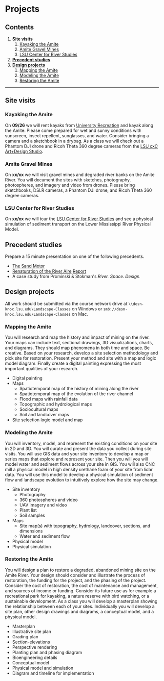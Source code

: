 # Projects

## Contents
1. [**Site visits**](#site-visits)
    1. [Kayaking the Amite](#kayaking-the-amite)
    2. [Amite Gravel Mines](#amite-gravel-mines)
    3. [LSU Center for River Studies](#lsu-center-for-river-studies)
1. [**Precedent studies**](#precedent-studies)
1. [**Design projects**](#design-projects)
    1. [Mapping the Amite](#mapping-the-amite)
    1. [Modeling the Amite](#modeling-the-amite)
    1. [Restoring the Amite](#restoring-the-amite)

---

## Site visits

### Kayaking the Amite

On **09/26**
we will rent kayaks from [University Recreation](http://lsuuniversityrec.com/lsuurec/adventure-education/outdoor-gear-rental/)
and kayak along the Amite.
Please come prepared for wet and sunny conditions
with sunscreen, insect repellent, sunglasses, and water.
Consider bringing a camera and a sketchbook in a drybag.
As a class we will check out a Phantom DJI drone
and Ricoh Theta 360 degree cameras from the
[LSU cxC Art+Design Studio](https://sites01.lsu.edu/wp/cxc/studios/coad/).

### Amite Gravel Mines
On **xx/xx**
we will visit gravel mines and degraded river banks on the Amite River.
You will document the sites with sketches, photography, photospheres, and
imagery and video from drones.
Please bring sketchbooks, DSLR cameras,
a Phantom DJI drone, and Ricoh Theta 360 degree cameras.

### LSU Center for River Studies
On **xx/xx**
we will tour the [LSU Center for River Studies](http://lsu.edu/river/)
and see a physical simulation of sediment transport on
the Lower Mississippi River Physical Model.

## Precedent studies
Prepare a 15 minute presentation on one of the following precedents.
* [The Sand Motor](http://www.dezandmotor.nl/en/home/)
* [Renaturation of the River Aire](http://www.landezine.com/index.php/2016/06/renaturation-of-the-river-aire-geneva/) [Report](http://www.ir.undp.org/content/dam/iran/docs/News/October%202013/UNDP%20holds%20joint%20workshop%20with%20the%20Ministry%20of%20Energy/1%20Introduction%20to%20Rivers%20Renaturation.pdf)
* A case study from Prominski & Stokman's *River. Space. Design.*

## Design projects
All work should be submitted via the course network drive
at `\\desn-knox.lsu.edu\Landscape-Classes` on Windows
or `smb://desn-knox.lsu.edu/Landscape-Classes` on Mac.

### Mapping the Amite
You will research and map the history and impact of mining on the river.
Your maps can include text, sectional drawings, 3D visualizations,
charts, and diagrams. They should map phenomena in both time and space.
Be creative.
Based on your research, develop a site selection methodology
and pick site for restoration.
Present your method and site with a map and logic model diagram.
Finally create a digital painting expressing the most important
qualities of your research.

* Digital painting
* Maps
    * Spatiotemporal map of the history of mining along the river
    * Spatiotemporal map of the evolution of the river channel
    * Flood maps with rainfall data
    * Topographic and hydrological maps
    * Sociocultural maps
    * Soil and landcover maps
* Site selection logic model and map

### Modeling the Amite
You will inventory, model, and represent the existing conditions
on your site in 2D and 3D.
You will curate and present the data you collect during site visits.
You will use GIS data and your site inventory
to develop a map or series maps that explore and represent your site.
Then you will you will model water and sediment flows across your site in GIS.
You will also CNC mill a physical model in high density urethane foam
of your site from lidar data.
You will use this model to develop a physical simulation of sediment flow
and landscape evolution to intuitively explore how the site may change.

* Site inventory
    * Photography
    * 360 photospheres and video
    * UAV imagery and video
    * Plant list
    * Soil samples
* Maps
    * Site map(s) with topography, hydrology, landcover, sections, and dimensions
    * Water and sediment flow
* Physical model
* Physical simulation

### Restoring the Amite
You will design a plan to restore a degraded, abandoned mining site
on the Amite River.
Your design should consider and illustrate the process of restoration,
the funding for the project, and the phasing of the project.
Consider the cost of restoration, the cost of maintenance and management,
and sources of income or funding.
Consider its future use as for example
a recreational park for kayaking,
a nature reserve with bird watching,
or a sustainable development.
As a class you will develop a masterplan showing the relationship
between each of your sites.
Individually you will develop a site plan, other design drawings and diagrams,
a conceptual model, and a physical model.

* Masterplan
* Illustrative site plan
* Grading plan
* Section-elevations
* Perspective rendering
* Planting plan and phasing diagram
* Bioengineering details
* Conceptual model
* Physical model and simulation
* Diagram and timeline for implementation
